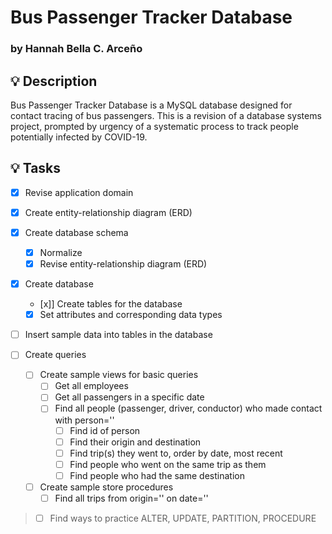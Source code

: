# Bus Passenger Tracker Database

### by Hannah Bella C. Arceño

## 💡 Description

Bus Passenger Tracker Database is a MySQL database designed for contact tracing of bus passengers. This is a revision of a database systems project, prompted by urgency of a systematic process to track people potentially infected by COVID-19.

## 💡 Tasks

- [x] Revise application domain
- [x] Create entity-relationship diagram (ERD)
- [x] Create database schema

  - [x] Normalize
  - [x] Revise entity-relationship diagram (ERD)

- [x] Create database

  - [x]] Create tables for the database
  - [x] Set attributes and corresponding data types

- [ ] Insert sample data into tables in the database

- [ ] Create queries

  - [ ] Create sample views for basic queries
    - [ ] Get all employees
    - [ ] Get all passengers in a specific date
    - [ ] Find all people (passenger, driver, conductor) who made contact with person=''
      - [ ] Find id of person
      - [ ] Find their origin and destination
      - [ ] Find trip(s) they went to, order by date, most recent
      - [ ] Find people who went on the same trip as them
      - [ ] Find people who had the same destination
  - [ ] Create sample store procedures
    - [ ] Find all trips from origin='' on date=''

> - [ ] Find ways to practice ALTER, UPDATE, PARTITION, PROCEDURE
